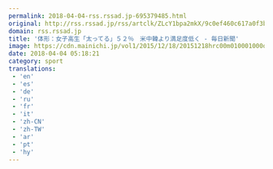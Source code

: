 ```yaml
---
permalink: 2018-04-04-rss.rssad.jp-695379485.html
original: http://rss.rssad.jp/rss/artclk/ZLcY1bpa2mkX/9c0ef460c617a0f3be748db98058adc5?ul=6zmNBjLsk_rMxUm2aVwv2fqFCt4RMneJ0XFjsOodZ2cwvSAdKtOcxOTPfSkHzh3F5uHiVrl_a3ADy.q9ISdx1GHof36l
domain: rss.rssad.jp
title: '体形：女子高生「太ってる」５２％　米中韓より満足度低く - 毎日新聞'
image: https://cdn.mainichi.jp/vol1/2015/12/18/20151218hrc00m010001000q/9.jpg?2
date: 2018-04-04 05:18:21
category: sport
translations: 
 - 'en'
 - 'es'
 - 'de'
 - 'ru'
 - 'fr'
 - 'it'
 - 'zh-CN'
 - 'zh-TW'
 - 'ar'
 - 'pt'
 - 'hy'
---
```


